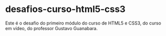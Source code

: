 # desafios-curso-html5-css3
Este é o desafio do primeiro módulo do curso de HTML5 e CSS3, do curso em vídeo, do professor Gustavo Guanabara.
